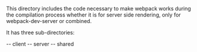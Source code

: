 This directory includes the code necessary to make webpack works during the compilation process whether it is for server side rendering, only for webpack-dev-server or combined.

It has three sub-directories:

-- client
-- server
-- shared